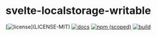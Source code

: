 # svelte-localstorage-writable

[![license](https://img.shields.io/badge/license-MIT%2FApache--2.0-blue")](LICENSE-MIT)
[![docs](https://img.shields.io/badge/docs-typescript-blue.svg)](https://nathanfaucett.github.io/svelte-localstorage-writable/)
[![npm (scoped)](https://img.shields.io/npm/v/nathanfaucett/svelte-localstorage-writable)](https://www.npmjs.com/package/svelte-localstorage-writable)
[![build](https://github.com/nathanfaucett/svelte-localstorage-writable/actions/workflows/test.yml/badge.svg)](https://github.com/nathanfaucett/svelte-localstorage-writable/actions?query=workflow%3ATest)
